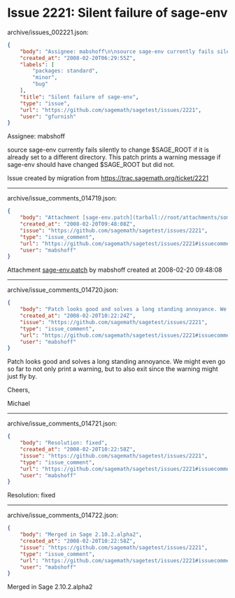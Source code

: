 # Issue 2221: Silent failure of sage-env

archive/issues_002221.json:
```json
{
    "body": "Assignee: mabshoff\n\nsource sage-env currently fails silently to change $SAGE_ROOT if it is already set to a different directory.  This patch prints a warning message if sage-env should have changed $SAGE_ROOT but did not.  \n\nIssue created by migration from https://trac.sagemath.org/ticket/2221\n\n",
    "created_at": "2008-02-20T06:29:55Z",
    "labels": [
        "packages: standard",
        "minor",
        "bug"
    ],
    "title": "Silent failure of sage-env",
    "type": "issue",
    "url": "https://github.com/sagemath/sagetest/issues/2221",
    "user": "gfurnish"
}
```
Assignee: mabshoff

source sage-env currently fails silently to change $SAGE_ROOT if it is already set to a different directory.  This patch prints a warning message if sage-env should have changed $SAGE_ROOT but did not.  

Issue created by migration from https://trac.sagemath.org/ticket/2221





---

archive/issue_comments_014719.json:
```json
{
    "body": "Attachment [sage-env.patch](tarball://root/attachments/some-uuid/ticket2221/sage-env.patch) by mabshoff created at 2008-02-20 09:48:08",
    "created_at": "2008-02-20T09:48:08Z",
    "issue": "https://github.com/sagemath/sagetest/issues/2221",
    "type": "issue_comment",
    "url": "https://github.com/sagemath/sagetest/issues/2221#issuecomment-14719",
    "user": "mabshoff"
}
```

Attachment [sage-env.patch](tarball://root/attachments/some-uuid/ticket2221/sage-env.patch) by mabshoff created at 2008-02-20 09:48:08



---

archive/issue_comments_014720.json:
```json
{
    "body": "Patch looks good and solves a long standing annoyance. We might even go so far to not only print a warning, but to also exit since the warning might just fly by.\n\nCheers,\n\nMichael",
    "created_at": "2008-02-20T10:22:24Z",
    "issue": "https://github.com/sagemath/sagetest/issues/2221",
    "type": "issue_comment",
    "url": "https://github.com/sagemath/sagetest/issues/2221#issuecomment-14720",
    "user": "mabshoff"
}
```

Patch looks good and solves a long standing annoyance. We might even go so far to not only print a warning, but to also exit since the warning might just fly by.

Cheers,

Michael



---

archive/issue_comments_014721.json:
```json
{
    "body": "Resolution: fixed",
    "created_at": "2008-02-20T10:22:58Z",
    "issue": "https://github.com/sagemath/sagetest/issues/2221",
    "type": "issue_comment",
    "url": "https://github.com/sagemath/sagetest/issues/2221#issuecomment-14721",
    "user": "mabshoff"
}
```

Resolution: fixed



---

archive/issue_comments_014722.json:
```json
{
    "body": "Merged in Sage 2.10.2.alpha2",
    "created_at": "2008-02-20T10:22:58Z",
    "issue": "https://github.com/sagemath/sagetest/issues/2221",
    "type": "issue_comment",
    "url": "https://github.com/sagemath/sagetest/issues/2221#issuecomment-14722",
    "user": "mabshoff"
}
```

Merged in Sage 2.10.2.alpha2
